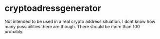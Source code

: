 # cryptoadressgenerator
Not intended to be used in a real crypto address situation. I dont know how many possibilities there are though.
There should be more than 100 probably.
